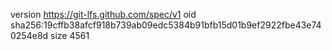 version https://git-lfs.github.com/spec/v1
oid sha256:19cffb38afcf918b739ab09edc5384b91bfb15d01b9ef2922fbe43e740254e8d
size 4561
